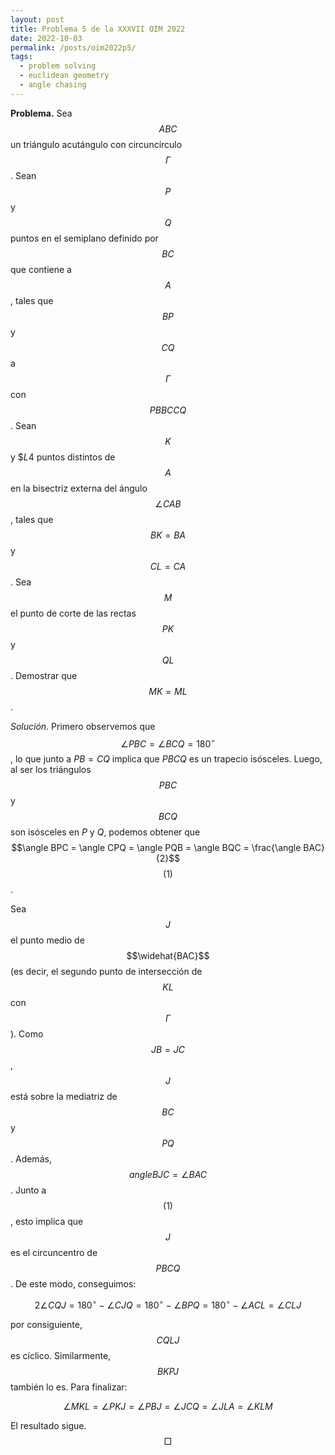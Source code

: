 ```yaml
---
layout: post
title: Problema 5 de la XXXVII OIM 2022
date: 2022-10-03
permalink: /posts/oim2022p5/
tags:
  - problem solving
  - euclidean geometry
  - angle chasing
---
```


**Problema.** Sea $$ABC$$ un triángulo acutángulo con circuncírculo $$\Gamma$$. Sean $$P$$ y $$Q$$ puntos en el semiplano definido por $$BC$$ que contiene a $$A$$, tales
que $$BP$$ y $$CQ$$ a $$\Gamma$$ con $$PB BC CQ$$. Sean $$K$$ y $$L$4 puntos distintos de $$A$$ en la bisectriz externa del ángulo $$\angle CAB$$, tales que
$$BK = BA$$ y $$CL = CA$$. Sea $$M$$ el punto de corte de las rectas $$PK$$ y $$QL$$. Demostrar que $$MK = ML$$.

*Solución.* Primero observemos que $$\angle PBC = \angle BCQ = 180^{\circ}$$, lo que junto a $PB = CQ$ implica que $PBCQ$ es un trapecio isósceles. Luego, al ser los
triángulos $$PBC$$ y $$BCQ$$ son isósceles en $P$ y $Q$, podemos obtener que $$\angle BPC = \angle CPQ = \angle PQB = \angle BQC = \frac{\angle BAC}{2}$$ $$(1)$$.

Sea $$J$$ el punto medio de $$\widehat{BAC}$$ (es decir, el segundo punto de intersección de $$KL$$ con $$\Gamma$$). Como $$JB = JC$$, $$J$$ está sobre la mediatriz
de $$BC$$ y $$PQ$$. Además, $$ angle BJC = \angle BAC$$. Junto a $$(1)$$, esto implica que $$J$$ es el circuncentro de $$PBCQ$$. De este modo, conseguimos:

$$2\angle CQJ = 180^{\circ} - \angle CJQ = 180^{\circ} - \angle BPQ = 180^{\circ} - \angle ACL = \angle CLJ$$

por consiguiente, $$CQLJ$$ es cíclico. Similarmente, $$BKPJ$$ también lo es. Para finalizar:

$$\angle MKL = \angle PKJ = \angle PBJ = \angle JCQ = \angle JLA = \angle KLM$$

El resultado sigue. $$\Box$$
